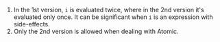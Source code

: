 1. In the 1st version, `i` is evaluated twice, where in the 2nd version it's evaluated only once.
It can be significant when `i` is an expression with side-effects.
2. Only the 2nd version is allowed when dealing with Atomic.
